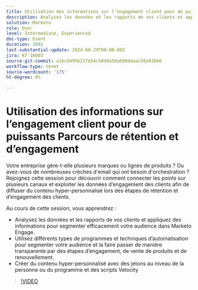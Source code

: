 ```yaml
---
title: Utilisation des informations sur l’engagement client pour de puissants Parcours de rétention et d’engagement
description: Analysez les données et les rapports de vos clients et appliquez des informations pour segmenter efficacement votre audience dans Marketo Engage. Utilisez différents types de programmes et techniques d’automatisation pour segmenter votre audience et la faire passer de manière transparente par des étapes d’engagement, de vente de produits et de renouvellement. Créer du contenu hyper-personnalisé avec des jetons au niveau de la personne ou du programme et des scripts Velocity
solution: Marketo
role: User
level: Intermediate, Experienced
doc-type: Event
duration: 2091
last-substantial-update: 2024-08-29T00:00:00Z
jira: KT-16003
source-git-commit: a1bc6495b21fe54c50d9a50a6904daac50a93bb6
workflow-type: tm+mt
source-wordcount: '175'
ht-degree: 0%

---
```



# Utilisation des informations sur l’engagement client pour de puissants Parcours de rétention et d’engagement

Votre entreprise gère-t-elle plusieurs marques ou lignes de produits ? Ou avez-vous de nombreuses crèches d&#39;email qui ont besoin d&#39;orchestration ? Rejoignez cette session pour découvrir comment connecter les points sur plusieurs canaux et exploiter les données d’engagement des clients afin de diffuser du contenu hyper-personnalisé lors des étapes de rétention et d’engagement des clients.

Au cours de cette session, vous apprendrez :

* Analysez les données et les rapports de vos clients et appliquez des informations pour segmenter efficacement votre audience dans Marketo Engage.
* Utilisez différents types de programmes et techniques d’automatisation pour segmenter votre audience et la faire passer de manière transparente par des étapes d’engagement, de vente de produits et de renouvellement.
* Créer du contenu hyper-personnalisé avec des jetons au niveau de la personne ou du programme et des scripts Velocity

>[!VIDEO](https://video.tv.adobe.com/v/3432946/?learn=on)
